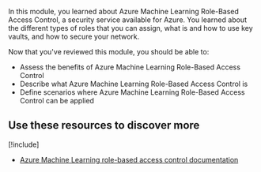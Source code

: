 In this module, you learned about Azure Machine Learning Role-Based Access Control, a security service available for Azure. You learned about the different types of roles that you can assign, what is and how to use key vaults, and how to secure your network.

Now that you've reviewed this module, you should be able to:

* Assess the benefits of Azure Machine Learning Role-Based Access Control
* Describe what Azure Machine Learning Role-Based Access Control is
* Define scenarios where Azure Machine Learning Role-Based Access Control can be applied

## Use these resources to discover more

[!include[](../../../includes/open-link-in-new-tab-note.md)]

* [Azure Machine Learning role-based access control documentation](/azure/role-based-access-control/)

